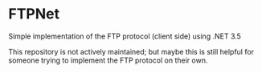 # FTPNet
Simple implementation of the FTP protocol (client side) using .NET 3.5

This repository is not actively maintained; but maybe this is still helpful for someone trying to implement the FTP protocol on their own.